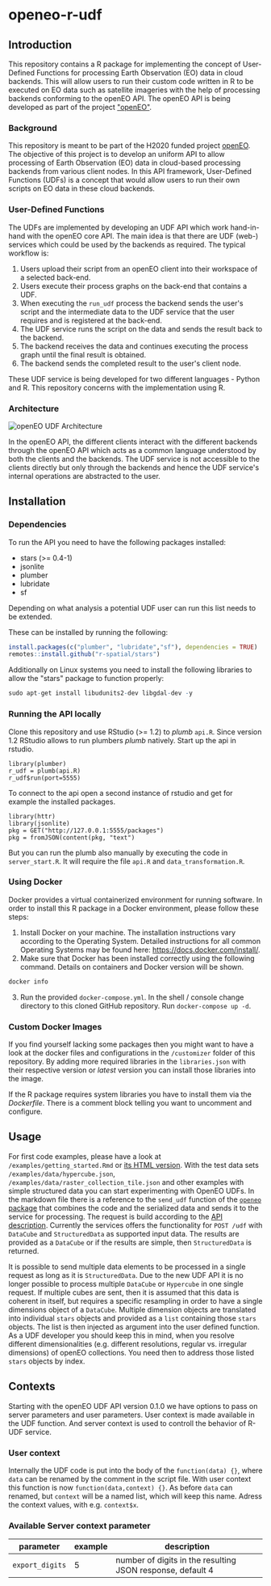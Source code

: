 # openeo-r-udf

## Introduction
This repository contains a R package for implementing the concept of User-Defined Functions for processing Earth Observation (EO) data in cloud backends. This will allow users to run their custom code written in R to be executed on EO data such as satellite imageries with the help of processing backends conforming to the openEO API. The openEO API is being developed as part of the project ["openEO"](https://github.com/Open-EO).

### Background
This repository is meant to be part of the H2020 funded project [openEO](http://openeo.org). The objective of this project is to develop an uniform API to allow processing of Earth Observation (EO) data in cloud-based processing backends from various client nodes. In this API framework, User-Defined Functions (UDFs) is a concept that would allow users to run their own scripts on EO data in these cloud backends.

### User-Defined Functions
The UDFs are implemented by developing an UDF API which work hand-in-hand with the openEO core API. The main idea is that there are UDF (web-) services which could be used by the backends as required. The typical workflow is:

1. Users upload their script from an openEO client into their workspace of a selected back-end.
2. Users execute their process graphs on the back-end that contains a UDF.
3. When executing the `run_udf` process the backend sends the user's script and the intermediate data to the UDF service that the user requires and is registered at the back-end.
4. The UDF service runs the script on the data and sends the result back to the backend.
5. The backend receives the data and continues executing the process graph until the final result is obtained.
6. The backend sends the completed result to the user's client node.

These UDF service is being developed for two different languages - Python and R. This repository concerns with the implementation using R.

### Architecture

![openEO UDF Architecture](/img/udf_architecture.png)

In the openEO API, the different clients interact with the different backends through the openEO API which acts as a common language understood by both the clients and the backends. The UDF service is not accessible to the clients directly but only through the backends and hence the UDF service's internal operations are abstracted to the user.

## Installation

### Dependencies
To run the API you need to have the following packages installed:
 * stars (>= 0.4-1)
 * jsonlite
 * plumber
 * lubridate
 * sf
 
Depending on what analysis a potential UDF user can run this list needs to be extended.

These can be installed by running the following:

```r
install.packages(c("plumber", "lubridate","sf"), dependencies = TRUE)
remotes::install.github("r-spatial/stars")
```

Additionally on Linux systems you need to install the following libraries to allow the "stars" package to function properly:
```r
sudo apt-get install libudunits2-dev libgdal-dev -y
```

### Running the API locally
Clone this repository and use RStudio (>= 1.2) to *plumb* `api.R`. Since version 1.2 RStudio allows to run plumbers *plumb* natively.
Start up the api in rstudio.
```
library(plumber)
r_udf = plumb(api.R)
r_udf$run(port=5555)
```
To connect to the api open a second instance of rstudio and get for example the installed packages.
```
library(httr)
library(jsonlite)
pkg = GET("http://127.0.0.1:5555/packages")
pkg = fromJSON(content(pkg, "text")
```

But you can run the plumb also manually by executing the code in `server_start.R`. It will require the file `api.R` and `data_transformation.R`.

### Using Docker
Docker provides a virtual containerized environment for running software. In order to install this R package in a Docker environment, please follow these steps:

1. Install Docker on your machine. The installation instructions vary according to the Operating System. Detailed instructions for all common Operating Systems may be found here: <https://docs.docker.com/install/>.
2. Make sure that Docker has been installed correctly using the following command. Details on containers and Docker version will be shown.
```bash
docker info
```
3. Run the provided `docker-compose.yml`. In the shell / console change directory to this cloned GitHub repository. Run `docker-compose up -d`.

### Custom Docker Images

If you find yourself lacking some packages then you might want to have a look at the docker files and configurations in the `/customizer` folder of this repository. By adding more required libraries in the `libraries.json` with their respective version or *latest* version you can install those libraries into the image.

If the R package requires system libraries you have to install them via the *Dockerfile*. There is a comment block telling you want to uncomment and configure.

## Usage
For first code examples, please have a look at `/examples/getting_started.Rmd` or [its HTML version](/examples/getting_started.html). With the test data sets `/examples/data/hypercube.json`, `/examples/data/raster_collection_tile.json` and other examples with simple structured data you can start experimenting with OpenEO UDFs. In the markdown file there is a reference to the `send_udf` function of the [`openeo` package](https://github.com/Open-EO/openeo-r-client) that combines the code and the serialized data and sends it to the service for processing. The request is build according to the [API description](https://open-eo.github.io/openeo-udf/api_docs/). Currently the services offers the functionality for `POST /udf` with `DataCube` and `StructuredData` as supported input data. The results are provided as a `DataCube` or if the results are simple, then `StructuredData` is returned.

It is possible to send multiple data elements to be processed in a single request as long as it is `StructuredData`. Due to the new UDF API it is no longer possible to process multiple `DataCube` or `Hypercube` in one single request. If multiple cubes are sent, then it is assumed that this data is coherent in itself, but requires a specific resampling in order to have a single dimensions object of a `DataCube`. Multiple dimension objects are translated into individual `stars` objects and provided as a `list` containing those `stars` objects. The list is then injected as argument into the user defined function. As a UDF developer you should keep this in mind, when you resolve different dimensionalities (e.g. different resolutions, regular vs. irregular dimensions) of openEO collections. You need then to address those listed `stars` objects by index.

## Contexts
Starting with the openEO UDF API version 0.1.0 we have options to pass on server parameters and user parameters. User context is made available in the UDF function. And server context is used to controll the behavior of R-UDF service.

### User context
Internally the UDF code is put into the body of the `function(data) {}`, where `data` can be renamed by the comment in the script file. With user context this function is now `function(data,context) {}`. As before `data` can renamed, but `context` will be a named list, which will keep this name. Adress the context values, with e.g. `context$x`.

### Available Server context parameter
| parameter | example | description |
| --- | ---| --- |
| `export_digits` | 5 | number of digits in the resulting JSON response, default 4 |

